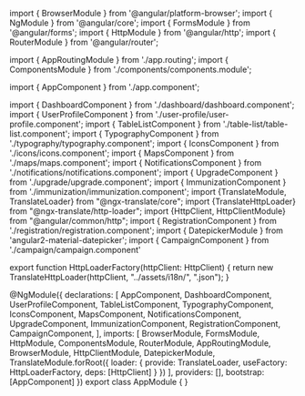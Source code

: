 import { BrowserModule } from '@angular/platform-browser';
import { NgModule } from '@angular/core';
import { FormsModule } from '@angular/forms';
import { HttpModule } from '@angular/http';
import { RouterModule } from '@angular/router';

import { AppRoutingModule } from './app.routing';
import { ComponentsModule } from './components/components.module';

import { AppComponent } from './app.component';

import { DashboardComponent } from './dashboard/dashboard.component';
import { UserProfileComponent } from './user-profile/user-profile.component';
import { TableListComponent } from './table-list/table-list.component';
import { TypographyComponent } from './typography/typography.component';
import { IconsComponent } from './icons/icons.component';
import { MapsComponent } from './maps/maps.component';
import { NotificationsComponent } from './notifications/notifications.component';
import { UpgradeComponent } from './upgrade/upgrade.component';
import { ImmunizationComponent } from './immunization/immunization.component';
import {TranslateModule, TranslateLoader} from "@ngx-translate/core";
import {TranslateHttpLoader} from "@ngx-translate/http-loader";
import {HttpClient, HttpClientModule} from "@angular/common/http";
import { RegistrationComponent } from './registration/registration.component';
import { DatepickerModule } from 'angular2-material-datepicker';
import { CampaignComponent } from './campaign/campaign.component'


export function HttpLoaderFactory(httpClient: HttpClient) {
  return new TranslateHttpLoader(httpClient, "../assets/i18n/", ".json");
}

@NgModule({
  declarations: [
    AppComponent,
    DashboardComponent,
    UserProfileComponent,
    TableListComponent,
    TypographyComponent,
    IconsComponent,
    MapsComponent,
    NotificationsComponent,
    UpgradeComponent,
    ImmunizationComponent,
    RegistrationComponent,
    CampaignComponent,
  ],
  imports: [
    BrowserModule,
    FormsModule,
    HttpModule,
    ComponentsModule,
    RouterModule,
    AppRoutingModule,
    BrowserModule,
    HttpClientModule,
    DatepickerModule,
    TranslateModule.forRoot({
      loader: {
        provide: TranslateLoader,
        useFactory: HttpLoaderFactory,
        deps: [HttpClient]
      }
    })
  ],
  providers: [],
  bootstrap: [AppComponent]
})
export class AppModule { }
